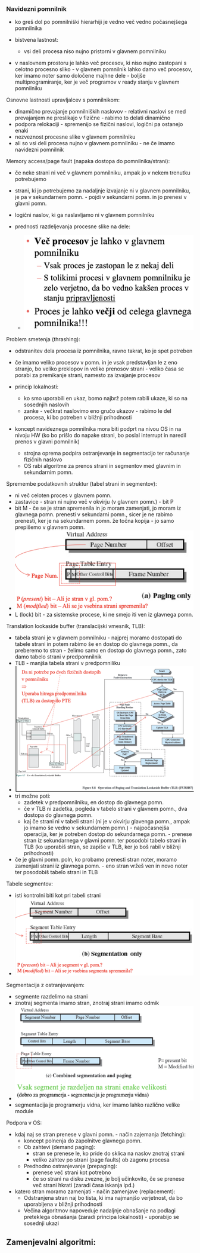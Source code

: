 ### Navidezni pomnilnik

- ko greš dol po pomnilniški hierarhiji je vedno več vedno počasnejšega pomnilnika
- bistvena lastnost:
	- vsi deli procesa niso nujno pristorni v glavnem pomnilniku

- v naslovnem prostoru je lahko več procesov, ki niso nujno zastopani s celotno procesno sliko - v glavnem pomnilnik lahko damo več procesov, ker imamo noter samo določene majhne dele - boljše multiprogramiranje, ker je več programov v ready stanju v glavnem pomnilniku

Osnovne lastnosti upravljalcev s pomnilnikom:
- dinamično prevajanje pomnilniških naslovov - relativni naslovi se med prevajanjem ne preslikajo v fizične - rabimo to delati dinamično
- podpora relokaciji - spremenijo se fizični naslovi, logični pa ostanejo enaki
- nezveznost procesne slike v glavnem pomnilniku
- ali so vsi deli procesa nujno v glavnem pomnilniku - ne če imamo navidezni pomnilnik

Memory access/page fault (napaka dostopa do pomnilnika/strani):
- če neke strani ni več v glavnem pomnilniku, ampak jo v nekem trenutku potrebujemo
- strani, ki jo potrebujemo za nadaljnje izvajanje ni v glavnem pomnilniku, je pa v sekundarnem pomn. - pojdi v sekundarni pomn. in jo prenesi v glavni pomn.
- logični naslov, ki ga naslavljamo ni v glavnem pomnilniku

- prednosti razdeljevanja procesne slike na dele:
	- ![300](../../Images/Pasted%20image%2020240429142613.png)

Problem smetenja (thrashing):
- odstranitev dela procesa iz pomnilnika, ravno takrat, ko je spet potreben
- če imamo veliko procesov v pomn. in je vsak predstavljan le z eno stranjo, bo veliko preklopov in veliko prenosov strani - veliko časa se porabi za premikanje strani, namesto za izvajanje procesov
- princip lokalnosti:
	- ko smo uporabili en ukaz, bomo najbrž potem rabili ukaze, ki so na sosednjih naslovih
	- zanke - večkrat naslovimo eno gručo ukazov - rabimo le del procesa, ki bo potreben v bližnji prihodnosti

- koncept navideznega pomnilnika mora biti podprt na nivou OS in na nivoju HW (ko bo prišlo do napake strani, bo poslal interrupt in naredil prenos v glavni pomnilnik)
	- strojna oprema podpira ostranjevanje in segmentacijo ter računanje fizičnih naslovo
	- OS rabi algoritme za prenos strani in segmentov med glavnim in sekundarnim pomn.

Spremembe podatkovnih struktur (tabel strani in segmentov):
- ni več celoten proces v glavnem pomn.
- zastavice - stran ni nujno več v okvirju (v glavnem pomn.) - bit P
- bit M - če se je stran spremenila in jo moram zamenjati, jo moram iz glavnega pomn. prenesti v sekundarni pomn., sicer je ne rabimo prenesti, ker je na sekundarnem pomn. že točna kopija - jo samo prepišemo v glavnem pomn.
- ![400](../../Images/Pasted%20image%2020240429143717.png)
- L (lock) bit - za sistemske procese, ki ne smejo iti ven iz glavnega pomn.

Translation lookaside buffer (translacijski vmesnik, TLB):
- tabela strani je v glavnem pomnilniku - najprej moramo dostopati do tabele strani in potem rabimo še en dostop do glavnega pomn., da preberemo to stran - želimo samo en dostop do glavnega pomn., zato damo tabelo strani v predpomnilnik
- TLB - manjša tabela strani v predpomniliku
- ![600](../../Images/Pasted%20image%2020240429144343.png)
- tri možne poti:
	- zadetek v predpomnilniku, en dostop do glavnega pomn.
	- če v TLB ni zadetka, pogleda v tabelo strani v glavnem pomn., dva dostopa do glavnega pomn.
	- kaj če strani ni v tabeli strani (ni je v okvirju glavenga pomn., ampak jo imamo še vedno v sekundarnem pomn.) - najpočasnejša operacija, ker je potreben dostop do sekundarnega pomn. - prenese stran iz sekundarnega v glavni pomn. ter posodobi tabelo strani in TLB (ko uporabiš stran, se zapiše v TLB, ker jo boš rabil v bližnji prihodnosti)
- če je glavni pomn. poln, ko probamo prenesti stran noter, moramo zamenjati strani iz glavnega pomn. - eno stran vržeš ven in novo noter ter posodobiš tabelo strani in TLB

Tabele segmentov:
- isti kontrolni biti kot pri tabeli strani
- ![500](../../Images/Pasted%20image%2020240429145239.png)

Segmentacija z ostranjevanjem:
- segmente razdelimo na strani
- znotraj segmenta imamo stran, znotraj strani imamo odmik
- ![500](../../Images/Pasted%20image%2020240429145529.png)
- segmentacija je programerju vidna, ker imamo lahko različno velike module

Podpora v OS:
- kdaj naj se stran prenese v glavni pomn. - način zajemanja (fetching):
	- koncept polnenja do zapolnitve glavnega pomn.
	- Ob zahtevi (demand paging):
		- stran se prenese le, ko pride do sklica na naslov znotraj strani
		- veliko zahtev po strani (page faults) ob zagonu procesa
	- Predhodno ostranjevanje (prepaging):
		- prenese več strani kot potrebno
		- če so strani na disku zvezne, je bolj učinkovito, če se prenese več strani hkrati (zaradi časa iskanja ipd.)
- katero stran moramo zamenjati - način zamenjave (replacement):
	- Odstranjena stran naj bo tista, ki ima najmanjšo verjetnost, da bo uporabljena v bližnji prihodnosti
	- Večina algoritmov napoveduje nadaljnje obnašanje na podlagi preteklega obnašanja (zaradi principa lokalnosti) - uporabijo se sosednji ukazi

Zamenjevalni algoritmi:
- 